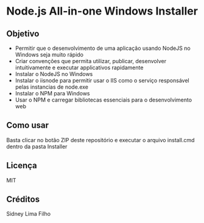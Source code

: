 Node.js All-in-one Windows Installer
========================

Objetivo
--------
* Permitir que o desenvolvimento de uma aplicação usando NodeJS no Windows seja muito rápido
* Criar convenções que permita utilizar, publicar, desenvolver intuitivamente e executar applicativos rapidamente
* Instalar o NodeJS no Windows 
* Instalar o iisnode para permitir usar o IIS como o serviço responsável pelas instancias de node.exe
* Instalar o NPM para Windows
* Usar o NPM e carregar bibliotecas essenciais para o desenvolvimento web


Como usar
---------
Basta clicar no botão ZIP deste repositório e executar o arquivo install.cmd dentro da pasta Installer 


Licença
-------
MIT


Créditos
--------
Sidney Lima Filho